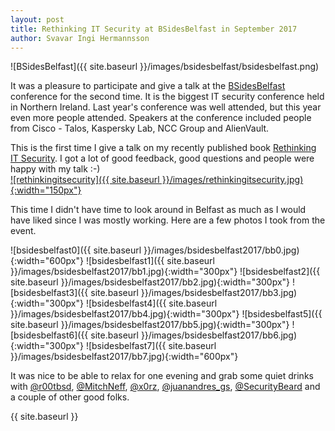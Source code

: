 ```yaml
---
layout: post
title: Rethinking IT Security at BSidesBelfast in September 2017
author: Svavar Ingi Hermannsson
---
```


![BSidesBelfast]({{ site.baseurl }}/images/bsidesbelfast/bsidesbelfast.png)

It was a pleasure to participate and give a talk at the <a href="https://bsidesbelfast.org/">BSidesBelfast</a> conference for the second time. It is the biggest IT security conference held in Northern Ireland. Last year's conference was well attended, but this year even more people attended. Speakers at the conference included people from Cisco - Talos, Kaspersky Lab, NCC Group and AlienVault. 

This is the first time I give a talk on my recently published book <a href="https://www.amazon.com/Rethinking-Security-needs-security-problem/dp/1546410988">Rethinking IT Security</a>. I got a lot of good feedback, good questions and people were happy with my talk :-)  
<a href="https://www.amazon.com/Rethinking-Security-needs-security-problem/dp/1546410988"> ![rethinkingitsecurity]({{ site.baseurl }}/images/rethinkingitsecurity.jpg){:width="150px"} </a> 


This time I didn't have time to look around in Belfast as much as I would have liked since I was mostly working. Here are a few photos I took from the event. 

![bsidesbelfast0]({{ site.baseurl }}/images/bsidesbelfast2017/bb0.jpg){:width="600px"}  ![bsidesbelfast1]({{ site.baseurl }}/images/bsidesbelfast2017/bb1.jpg){:width="300px"} ![bsidesbelfast2]({{ site.baseurl }}/images/bsidesbelfast2017/bb2.jpg){:width="300px"} ![bsidesbelfast3]({{ site.baseurl }}/images/bsidesbelfast2017/bb3.jpg){:width="300px"} ![bsidesbelfast4]({{ site.baseurl }}/images/bsidesbelfast2017/bb4.jpg){:width="300px"}  ![bsidesbelfast5]({{ site.baseurl }}/images/bsidesbelfast2017/bb5.jpg){:width="300px"}  ![bsidesbelfast6]({{ site.baseurl }}/images/bsidesbelfast2017/bb6.jpg){:width="300px"} ![bsidesbelfast7]({{ site.baseurl }}/images/bsidesbelfast2017/bb7.jpg){:width="600px"}

It was nice to be able to relax for one evening and grab some quiet drinks with <a href="https://twitter.com/r00tbsd">@r00tbsd</a>, <a href="https://twitter.com/MitchNeff">@MitchNeff</a>, <a href="https://twitter.com/x0rz">@x0rz</a>, <a href="https://twitter.com/juanandres_gs">@juanandres_gs</a>, <a href="https://twitter.com/SecurityBeard">@SecurityBeard</a> and a couple of other good folks. 


{{ site.baseurl }}

